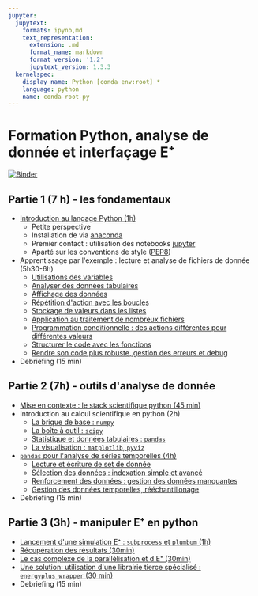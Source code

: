 ```yaml
---
jupyter:
  jupytext:
    formats: ipynb,md
    text_representation:
      extension: .md
      format_name: markdown
      format_version: '1.2'
      jupytext_version: 1.3.3
  kernelspec:
    display_name: Python [conda env:root] *
    language: python
    name: conda-root-py
---
```


# Formation Python, analyse de donnée et interfaçage E⁺

[![Binder](https://mybinder.org/badge_logo.svg)](https://mybinder.org/v2/gl/celliern%2Feneos_formation/master)

## Partie 1 (7 h) - les fondamentaux

- [Introduction au langage Python (1h)](notebooks/D01-fondamentaux_01/fonda_00-introduction.ipynb)
  - Petite perspective
  - Installation de via [anaconda](https://www.anaconda.com/)
  - Premier contact : utilisation des notebooks [jupyter](https://jupyter.org/)
  - Aparté sur les conventions de style ([PEP8](https://www.python.org/dev/peps/pep-0008/))
- Apprentissage par l'exemple : lecture et analyse de fichiers de donnée (5h30-6h)
  - [Utilisations des variables](notebooks/D01-fondamentaux_01/fonda_01-variables.ipynb)
  - [Analyser des données tabulaires](notebooks/D01-fondamentaux_01/fonda_02-donnees_tabulaires.ipynb)
  - [Affichage des données](notebooks/D01-fondamentaux_01/fonda_03-simple_vizu.ipynb)
  - [Répétition d'action avec les boucles](notebooks/D01-fondamentaux_01/fonda_04-boucles.ipynb)
  - [Stockage de valeurs dans les listes](notebooks/D02-fondamentaux_02/fonda_05-listes_tuples.ipynb)
  - [Application au traitement de nombreux fichiers](notebooks/D02-fondamentaux_02/fonda_06-app_multiples_fichiers.ipynb)
  - [Programmation conditionnelle : des actions différentes pour différentes valeurs](notebooks/D02-fondamentaux_02/fonda_07-conditions.ipynb)
  - [Structurer le code avec les fonctions](notebooks/D02-fondamentaux_02/fonda_08-fonctions.ipynb)
  - [Rendre son code plus robuste, gestion des erreurs et debug](notebooks/D02-fondamentaux_02/fonda_09-robustesse_erreur_debug.ipynb)
- Debriefing (15 min)

## Partie 2 (7h) - outils d'analyse de donnée

- [Mise en contexte : le stack scientifique python (45 min)](notebooks/D03-analyse_num_01/num_00-contexte.ipynb)
- Introduction au calcul scientifique en python (2h)
  - [La brique de base : `numpy`](notebooks/D03-analyse_num_01/num_01-scistack_numpy.ipynb)
  - [La boîte à outil : `scipy`](notebooks/D03-analyse_num_01/num_02-scistack_scipy.ipynb)
  - [Statistique et données tabulaires : `pandas`](notebooks/D03-analyse_num_01/num_03-scistack_stats_pandas.ipynb)
  - [La visualisation : `matplotlib`, `pyviz`](notebooks/D03-analyse_num_01/num_04-scistack_visualisation.ipynb)
- [`pandas` pour l'analyse de séries temporelles (4h)](notebooks/D04-analyse_num_02/num_06-pandas_intro.ipynb)
  - [Lecture et écriture de set de donnée](notebooks/D04-analyse_num_02/num_07-pandas_io.ipynb)
  - [Sélection des données : indexation simple et avancé](notebooks/D04-analyse_num_02/num_08-pandas_indexation.ipynb)
  - [Renforcement des données : gestion des données manquantes](notebooks/D04-analyse_num_02/num_09-pandas_donnees_manquantes.ipynb)
  - [Gestion des données temporelles, rééchantillonage](notebooks/D04-analyse_num_02/num_10-pandas_serie_temporelles.ipynb)
- Debriefing (15 min)

## Partie 3 (3h) - manipuler E⁺ en python

- [Lancement d'une simulation E⁺ : `subprocess` et `plumbum` (1h)](notebooks/D05-eplus/e+_01-lancement_process_externe.ipynb)
- [Récupération des résultats (30min)](notebooks/D05-eplus/e+_02-lire_resultats_eplus.ipynb)
- [Le cas complexe de la parallélisation et d'E⁺ (30min)](notebooks/D05-eplus/e+_03-paralleliser_eplus.ipynb)
- [Une solution: utilisation d'une librairie tierce spécialisé : `energyplus_wrapper` (30 min)](notebooks/D05-eplus/e+_04-energyplus_wrapper.ipynb)
- Debriefing (15 min)


```python

```
